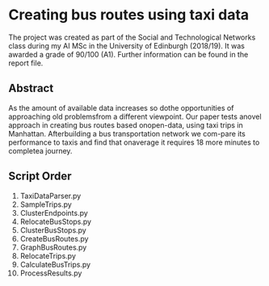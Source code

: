 # Creating bus routes using taxi data

The project was created as part of the Social and Technological Networks class during
my AI MSc in the University of Edinburgh (2018/19). It was awarded a grade of 90/100 (A1).
Further information can be found in the report file.

## Abstract

As the amount of available data increases so dothe opportunities of approaching old problemsfrom a different viewpoint.   Our paper tests anovel approach in creating bus routes based onopen-data, using taxi trips in Manhattan.  Afterbuilding a bus transportation network we com-pare  its performance  to  taxis and  find  that onaverage it requires 18 more minutes to completea journey.

## Script Order

1. TaxiDataParser.py
1. SampleTrips.py
1. ClusterEndpoints.py
1. RelocateBusStops.py
1. ClusterBusStops.py
1. CreateBusRoutes.py
1. GraphBusRoutes.py
1. RelocateTrips.py
1. CalculateBusTrips.py
1. ProcessResults.py
